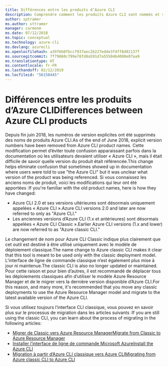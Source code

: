 ```yaml
---
title: Différences entre les produits d’Azure CLI
description: Comprendre comment les produits Azure CLI sont nommés et versionnés, et comment ils sont mis à jour.
author: sptramer
ms.author: sttramer
manager: carmonm
ms.date: 07/12/2018
ms.topic: conceptual
ms.technology: azure-cli
ms.devlang: azurecli
ms.openlocfilehash: a39f6b0fbccf937aec2b227ed4e3f4ff8d92137f
ms.sourcegitcommit: 7f79860c799e78fd8a591d7a5550464080e07aa9
ms.translationtype: HT
ms.contentlocale: fr-FR
ms.lasthandoff: 02/12/2019
ms.locfileid: "56158445"
---
```

# <a name="differences-between-azure-cli-products"></a><span data-ttu-id="91550-103">Différences entre les produits d’Azure CLI</span><span class="sxs-lookup"><span data-stu-id="91550-103">Differences between Azure CLI products</span></span>

<span data-ttu-id="91550-104">Depuis fin juin 2018, les numéros de version explicites ont été supprimés des noms de produits Azure CLI.</span><span class="sxs-lookup"><span data-stu-id="91550-104">As of the end of June 2018, explicit version numbers have been removed from Azure CLI product names.</span></span> <span data-ttu-id="91550-105">Cette modification permet d’éviter toute confusion apparaissant parfois dans la documentation où les utilisateurs devaient utiliser « Azure CLI », mais il était difficile de savoir quelle version du produit était référencée.</span><span class="sxs-lookup"><span data-stu-id="91550-105">This change helps eliminate confusion that sometimes showed up in documentation where users were told to use "the Azure CLI" but it was unclear what version of the product was being referenced.</span></span> <span data-ttu-id="91550-106">Si vous connaissez les anciens noms de produit, voici les modifications qui leur ont été apportées :</span><span class="sxs-lookup"><span data-stu-id="91550-106">If you're familiar with the old product names, here is how they have changed:</span></span>

* <span data-ttu-id="91550-107">Azure CLI 2.0 et ses versions ultérieures sont désormais uniquement appelées « Azure CLI ».</span><span class="sxs-lookup"><span data-stu-id="91550-107">Azure CLI versions 2.0 and later are now referred to only as "Azure CLI."</span></span>
* <span data-ttu-id="91550-108">Les anciennes versions d’Azure CLI (1.x et antérieures) sont désormais appelées « Azure CLI Classic ».</span><span class="sxs-lookup"><span data-stu-id="91550-108">Earlier Azure CLI versions (1.x and lower) are now referred to as "Azure classic CLI."</span></span>

<span data-ttu-id="91550-109">Le changement de nom pour Azure CLI Classic indique plus clairement que cet outil est destiné à être utilisé uniquement avec le modèle de déploiement classique.</span><span class="sxs-lookup"><span data-stu-id="91550-109">The name change to Azure classic CLI makes it clear that this tool is meant to be used only with the classic deployment model.</span></span> <span data-ttu-id="91550-110">L’interface de ligne de commande classique n’est également plus mise à jour ni maintenue.</span><span class="sxs-lookup"><span data-stu-id="91550-110">The classic CLI is also no longer updated or maintained.</span></span> <span data-ttu-id="91550-111">Pour cette raison et pour bien d’autres, il est recommandé de déplacer tous les déploiements classiques afin d’utiliser le modèle Azure Resource Manager et de le migrer vers la dernière version disponible d’Azure CLI.</span><span class="sxs-lookup"><span data-stu-id="91550-111">For this reason, and many more, it's recommended that you move any classic deployments to use the Azure Resource Manager model and migrate to the latest available version of the Azure CLI.</span></span>

<span data-ttu-id="91550-112">Si vous utilisez toujours l’interface CLI classique, vous pouvez en savoir plus sur le processus de migration dans les articles suivants :</span><span class="sxs-lookup"><span data-stu-id="91550-112">If you are still using the classic CLI, you can learn about the process of migrating in the following articles:</span></span>

* [<span data-ttu-id="91550-113">Migrer de Classic vers Azure Resource Manager</span><span class="sxs-lookup"><span data-stu-id="91550-113">Migrate from Classic to Azure Resource Manager</span></span>](/azure/virtual-machines/linux/migration-classic-resource-manager-overview)
* [<span data-ttu-id="91550-114">Installer l’interface de ligne de commande Microsoft Azure</span><span class="sxs-lookup"><span data-stu-id="91550-114">Install the Azure CLI</span></span>](install-azure-cli.md)
* [<span data-ttu-id="91550-115">Migration à partir d’Azure CLI classique vers Azure CLI</span><span class="sxs-lookup"><span data-stu-id="91550-115">Migrating from Azure classic CLI to Azure CLI</span></span>](https://github.com/Azure/azure-cli/blob/dev/doc/classic_cli_migration.md)
